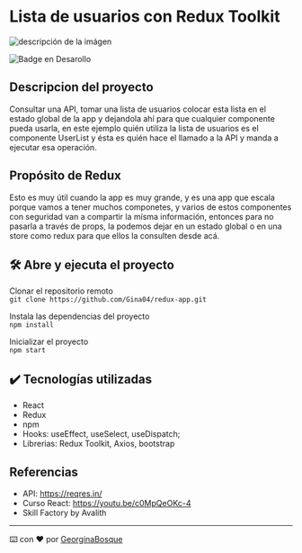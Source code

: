 # Lista de usuarios con Redux Toolkit

![descripción de la imágen](https://hybridheroes.de/blog/content/images/2022/03/redux-toolkit-1400.jpg)

![Badge en Desarollo](https://img.shields.io/badge/STATUS-Terminado-green)


## Descripcion del proyecto  
Consultar una API, tomar una lista de usuarios colocar esta lista en el estado global de la app 
y dejandola ahí para que cualquier componente pueda usarla, en este ejemplo quién utiliza la lista de usuarios
es el componente UserList y ésta es quién hace el llamado a la API y manda a ejecutar esa operación.

## Propósito de Redux  
Esto es muy útil cuando la app es muy grande, y es una app que escala porque vamos a tener muchos
componetes, y varios de estos componentes con seguridad van a compartir la mísma información, entonces para no
pasarla a través de props, la podemos dejar en un estado global o en una store como redux para que ellos la consulten 
desde acá.

## 🛠️ Abre y ejecuta el proyecto

Clonar el repositorio remoto  
`git clone https://github.com/Gina04/redux-app.git`

Instala las dependencias del proyecto  
`npm install`

Inicializar el proyecto  
`npm start`
## :heavy_check_mark: Tecnologías utilizadas  
- React 
- Redux
- npm 
- Hooks: useEffect, useSelect, useDispatch;
- Librerias: Redux Toolkit, Axios, bootstrap

## Referencias 
- API: https://reqres.in/
- Curso React: https://youtu.be/c0MpQeOKc-4
- Skill Factory by Avalith 


---
⌨️ con ❤️ por [GeorginaBosque](https://github.com/Gina04) 

